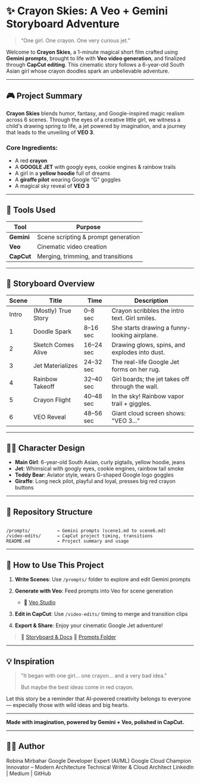# ✨ Crayon Skies: A Veo + Gemini Storyboard Adventure

> “One girl. One crayon. One very curious jet.”

Welcome to **Crayon Skies**, a 1-minute magical short film crafted using **Gemini prompts**, brought to life with **Veo video generation**, and finalized through **CapCut editing**. This cinematic story follows a 6-year-old South Asian girl whose crayon doodles spark an unbelievable adventure.

---

## 🎮 Project Summary

**Crayon Skies** blends humor, fantasy, and Google-inspired magic realism across 6 scenes. Through the eyes of a creative little girl, we witness a child's drawing spring to life, a jet powered by imagination, and a journey that leads to the unveiling of **VEO 3**.

### Core Ingredients:

* A red **crayon**
* A **GOOGLE JET** with googly eyes, cookie engines & rainbow trails
* A girl in a **yellow hoodie** full of dreams
* A **giraffe pilot** wearing Google “G” goggles
* A magical sky reveal of **VEO 3**

---

## 🔧 Tools Used

| Tool       | Purpose                             |
| ---------- | ----------------------------------- |
| **Gemini** | Scene scripting & prompt generation |
| **Veo**    | Cinematic video creation            |
| **CapCut** | Merging, trimming, and transitions  |

---

## 📖 Storyboard Overview

| Scene | Title               | Time      | Description                                      |
| ----- | ------------------- | --------- | ------------------------------------------------ |
| Intro | (Mostly) True Story | 0–8 sec   | Crayon scribbles the intro text. Girl smiles.    |
| 1     | Doodle Spark        | 8–16 sec  | She starts drawing a funny-looking airplane.     |
| 2     | Sketch Comes Alive  | 16–24 sec | Drawing glows, spins, and explodes into dust.    |
| 3     | Jet Materializes    | 24–32 sec | The real-life Google Jet forms on her rug.       |
| 4     | Rainbow Takeoff     | 32–40 sec | Girl boards; the jet takes off through the wall. |
| 5     | Crayon Flight       | 40–48 sec | In the sky! Rainbow vapor trail + giggles.       |
| 6     | VEO Reveal          | 48–56 sec | Giant cloud screen shows: "VEO 3..."             |

---

## 🧘️‍♀️ Character Design

* **Main Girl**: 6-year-old South Asian, curly pigtails, yellow hoodie, jeans
* **Jet**: Whimsical with googly eyes, cookie engines, rainbow tail smoke
* **Teddy Bear**: Aviator style, wears G-shaped Google logo goggles
* **Giraffe**: Long neck pilot, playful and loyal, presses big red crayon buttons

---

## 🚀 Repository Structure

```

/prompts/          → Gemini prompts (scene1.md to scene6.md)
/video-edits/      → CapCut project timing, transitions
README.md          → Project summary and usage
```

---

## 🎉 How to Use This Project

1. **Write Scenes**: Use `/prompts/` folder to explore and edit Gemini prompts
2. **Generate with Veo**: Feed prompts into Veo for scene generation

   * 🔗 [Veo Studio](https://deepmind.google/models/veo/)
3. **Edit in CapCut**: Use `/video-edits/` timing to merge and transition clips
4. **Export & Share**: Enjoy your cinematic Google Jet adventure!

> 📄 [Storyboard & Docs](https://docs.google.com/document/d/1yKXHCEci8jmhXQNFwX3YrNSLUIeCKPib0E1frd-CB6E/edit?usp=sharing)
> 📂 [Prompts Folder](https://github.com/your-repo/prompts)

---

## 💡 Inspiration

> "It began with one girl... one crayon... and a very bad idea."
>
> But maybe the best ideas come in red crayon.

Let this story be a reminder that AI-powered creativity belongs to everyone — especially those with wild ideas and big hearts.

---

**Made with imagination, powered by Gemini + Veo, polished in CapCut.**

---

## 👩‍💻 Author
Robina Mirbahar
Google Developer Expert (AI/ML)
Google Cloud Champion Innovator – Modern Architecture
Technical Writer & Cloud Architect
LinkedIn | Medium | GitHub
